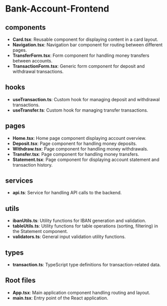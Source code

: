 # Bank-Account-Frontend

## components

- **Card.tsx**: Reusable component for displaying content in a card layout.
- **Navigation.tsx**: Navigation bar component for routing between different pages.
- **TransferForm.tsx**: Form component for handling money transfers between accounts.
- **TransactionForm.tsx**: Generic form component for deposit and withdrawal transactions.

## hooks

- **useTransaction.ts**: Custom hook for managing deposit and withdrawal transactions.
- **useTransfer.ts**: Custom hook for managing transfer transactions.

## pages

- **Home.tsx**: Home page component displaying account overview.
- **Deposit.tsx**: Page component for handling money deposits.
- **Withdraw.tsx**: Page component for handling money withdrawals.
- **Transfer.tsx**: Page component for handling money transfers.
- **Statement.tsx**: Page component for displaying account statement and transaction history.

## services

- **api.ts**: Service for handling API calls to the backend.

## utils

- **ibanUtils.ts**: Utility functions for IBAN generation and validation.
- **tableUtils.ts**: Utility functions for table operations (sorting, filtering) in the Statement component.
- **validators.ts**: General input validation utility functions.

## types

- **transaction.ts**: TypeScript type definitions for transaction-related data.

## Root files

- **App.tsx**: Main application component handling routing and layout.
- **main.tsx**: Entry point of the React application.
